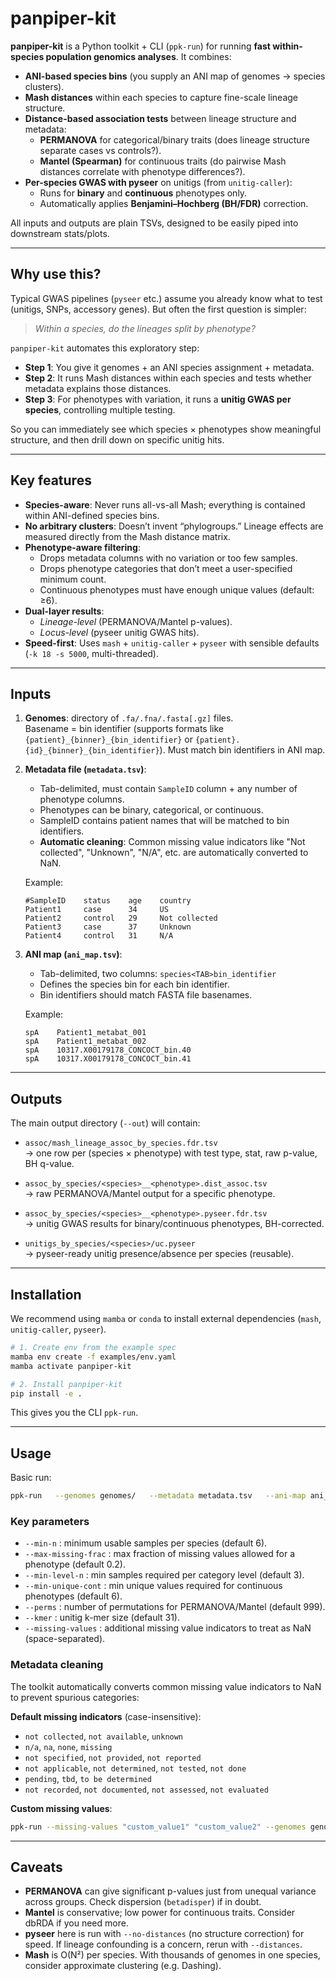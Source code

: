 # panpiper-kit

**panpiper-kit** is a Python toolkit + CLI (`ppk-run`) for running **fast within-species population genomics analyses**. It combines:

- **ANI-based species bins** (you supply an ANI map of genomes → species clusters).
- **Mash distances** within each species to capture fine-scale lineage structure.
- **Distance-based association tests** between lineage structure and metadata:
  - **PERMANOVA** for categorical/binary traits (does lineage structure separate cases vs controls?).
  - **Mantel (Spearman)** for continuous traits (do pairwise Mash distances correlate with phenotype differences?).
- **Per-species GWAS with pyseer** on unitigs (from `unitig-caller`):
  - Runs for **binary** and **continuous** phenotypes only.
  - Automatically applies **Benjamini–Hochberg (BH/FDR)** correction.

All inputs and outputs are plain TSVs, designed to be easily piped into downstream stats/plots.

---

## Why use this?

Typical GWAS pipelines (`pyseer` etc.) assume you already know what to test (unitigs, SNPs, accessory genes). But often the first question is simpler:

> *Within a species, do the lineages split by phenotype?*

`panpiper-kit` automates this exploratory step:

- **Step 1**: You give it genomes + an ANI species assignment + metadata.
- **Step 2**: It runs Mash distances within each species and tests whether metadata explains those distances.
- **Step 3**: For phenotypes with variation, it runs a **unitig GWAS per species**, controlling multiple testing.

So you can immediately see which species × phenotypes show meaningful structure, and then drill down on specific unitig hits.

---

## Key features

- **Species-aware**: Never runs all-vs-all Mash; everything is contained within ANI-defined species bins.
- **No arbitrary clusters**: Doesn’t invent “phylogroups.” Lineage effects are measured directly from the Mash distance matrix.
- **Phenotype-aware filtering**:
  - Drops metadata columns with no variation or too few samples.
  - Drops phenotype categories that don’t meet a user-specified minimum count.
  - Continuous phenotypes must have enough unique values (default: ≥6).
- **Dual-layer results**:
  - *Lineage-level* (PERMANOVA/Mantel p-values).
  - *Locus-level* (pyseer unitig GWAS hits).
- **Speed-first**: Uses `mash` + `unitig-caller` + `pyseer` with sensible defaults (`-k 18 -s 5000`, multi-threaded).

---

## Inputs

1. **Genomes**: directory of `.fa/.fna/.fasta[.gz]` files.  
   Basename = bin identifier (supports formats like `{patient}_{binner}_{bin_identifier}` or `{patient}.{id}_{binner}_{bin_identifier}`).
   Must match bin identifiers in ANI map.

2. **Metadata file (`metadata.tsv`)**:  
   - Tab-delimited, must contain `SampleID` column + any number of phenotype columns.
   - Phenotypes can be binary, categorical, or continuous.
   - SampleID contains patient names that will be matched to bin identifiers.
   - **Automatic cleaning**: Common missing value indicators like "Not collected", "Unknown", "N/A", etc. are automatically converted to NaN.

   Example:
   ```
   #SampleID    status    age    country
   Patient1     case      34     US
   Patient2     control   29     Not collected
   Patient3     case      37     Unknown
   Patient4     control   31     N/A
   ```

3. **ANI map (`ani_map.tsv`)**:  
   - Tab-delimited, two columns: `species<TAB>bin_identifier`
   - Defines the species bin for each bin identifier.
   - Bin identifiers should match FASTA file basenames.

   Example:
   ```
   spA    Patient1_metabat_001
   spA    Patient1_metabat_002
   spA    10317.X00179178_CONCOCT_bin.40
   spA    10317.X00179178_CONCOCT_bin.41
   ```

---

## Outputs

The main output directory (`--out`) will contain:

- `assoc/mash_lineage_assoc_by_species.fdr.tsv`  
  → one row per (species × phenotype) with test type, stat, raw p-value, BH q-value.

- `assoc_by_species/<species>__<phenotype>.dist_assoc.tsv`  
  → raw PERMANOVA/Mantel output for a specific phenotype.

- `assoc_by_species/<species>__<phenotype>.pyseer.fdr.tsv`  
  → unitig GWAS results for binary/continuous phenotypes, BH-corrected.

- `unitigs_by_species/<species>/uc.pyseer`  
  → pyseer-ready unitig presence/absence per species (reusable).

---

## Installation

We recommend using `mamba` or `conda` to install external dependencies (`mash`, `unitig-caller`, `pyseer`).

```bash
# 1. Create env from the example spec
mamba env create -f examples/env.yaml
mamba activate panpiper-kit

# 2. Install panpiper-kit
pip install -e .
```

This gives you the CLI `ppk-run`.

---

## Usage

Basic run:

```bash
ppk-run   --genomes genomes/   --metadata metadata.tsv   --ani-map ani_map.tsv   --out out_ppk   --threads 32 --perms 999   --mash-k 18 --mash-s 5000   --min-n 6 --max-missing-frac 0.2 --min-level-n 3 --min-unique-cont 6   --kmer 31
```

### Key parameters

- `--min-n` : minimum usable samples per species (default 6).
- `--max-missing-frac` : max fraction of missing values allowed for a phenotype (default 0.2).
- `--min-level-n` : min samples required per category level (default 3).
- `--min-unique-cont` : min unique values required for continuous phenotypes (default 6).
- `--perms` : number of permutations for PERMANOVA/Mantel (default 999).
- `--kmer` : unitig k-mer size (default 31).
- `--missing-values` : additional missing value indicators to treat as NaN (space-separated).

### Metadata cleaning

The toolkit automatically converts common missing value indicators to NaN to prevent spurious categories:

**Default missing indicators** (case-insensitive):
- `not collected`, `not available`, `unknown`
- `n/a`, `na`, `none`, `missing`
- `not specified`, `not provided`, `not reported`
- `not applicable`, `not determined`, `not tested`, `not done`
- `pending`, `tbd`, `to be determined`
- `not recorded`, `not documented`, `not assessed`, `not evaluated`

**Custom missing values**:
```bash
ppk-run --missing-values "custom_value1" "custom_value2" --genomes genomes/ --metadata metadata.tsv --ani-map ani_map.tsv --out results/
```

---

## Caveats

- **PERMANOVA** can give significant p-values just from unequal variance across groups. Check dispersion (`betadisper`) if in doubt.
- **Mantel** is conservative; low power for continuous traits. Consider dbRDA if you need more.
- **pyseer** here is run with `--no-distances` (no structure correction) for speed. If lineage confounding is a concern, rerun with `--distances`.
- **Mash** is O(N²) per species. With thousands of genomes in one species, consider approximate clustering (e.g. Dashing).
